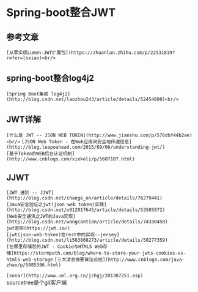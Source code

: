 # Spring-boot整合JWT
## 参考文章
`[从零实现Lumen-JWT扩展包](https://zhuanlan.zhihu.com/p/22531819?refer=lsxiao)<br/>`

## spring-boot整合log4j2
`[Spring Boot集成 log4j2](http://blog.csdn.net/laozhou243/article/details/52454800)<br/>`

## JWT详解
`[什么是 JWT -- JSON WEB TOKEN](http://www.jianshu.com/p/576dbf44b2ae)<br/>`
`[JSON Web Token - 在Web应用间安全地传递信息](http://blog.leapoahead.com/2015/09/06/understanding-jwt/)`<br/>
`[基于Token的WEB后台认证机制](http://www.cnblogs.com/xiekeli/p/5607107.html)`<br/>

## JJWT
`[JWT 进阶 -- JJWT](http://blog.csdn.net/change_on/article/details/76279441)`<br/>
`[Java安全验证之jwt(json web token)实践](http://blog.csdn.net/u012017645/article/details/53585872)`<br/>
`[Web安全通讯之JWT的Java实现](http://blog.csdn.net/wangcantian/article/details/74330458)`<br/>
`jwt官网(https://jwt.io/)`<br/>
`[jwt(json-web-token)在rest中的实现--jersey](http://blog.csdn.net/li563868273/article/details/50277359)`<br/>
`[在哪里存储您的JWT - Cookie与HTML5 Web存储]https://stormpath.com/blog/where-to-store-your-jwts-cookies-vs-html5-web-storage`
`[三大消息摘要算法总结](http://www.cnblogs.com/java-zhao/p/5085386.html)`<br/>

`[sonar](http://www.uml.org.cn/jchgj/201307251.asp)`<br/>
 sourcetree是个git客户端
 
